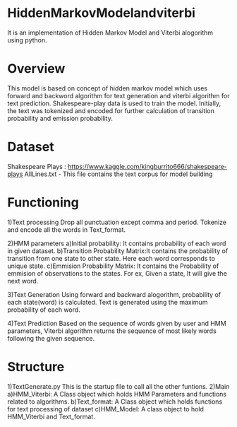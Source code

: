 # HiddenMarkovModelandviterbi

It is an implementation of Hidden Markov Model and Viterbi alogorithm using python.

# Overview
This model is based on concept of hidden markov model which uses forward and backword algorithm for text generation and viterbi algorithm for text prediction. Shakespeare-play data is used to train the model. Initially, the text was tokenized and encoded for further calculation of transition probability and emission probability. 

# Dataset
Shakespeare Plays : https://www.kaggle.com/kingburrito666/shakespeare-plays
AllLines.txt - This file contains the text corpus for model building

# Functioning
 1)Text processing
   Drop all punctuation except comma and period. Tokenize and encode all the words in Text_format.
 
 2)HMM parameters
  a)Initial probability: It contains probability of each word in given dataset.
  b)Transition Probability Matrix:It contains the probability of transition from one state to other state. Here each word corresponds to unique state.
  c)Emmision Probability Matrix: It contains the Probability of emmision of observations to the states. For ex, Given a state, It will give the next word.
  
 3)Text Generation
  Using forward and backward alogorithm, probability of each state(word) is calculated. Text is generated using the maximum probability of each word.
  
 4)Text Prediction
  Based on the sequence of words given by user and HMM parameters, Viterbi algorithm returns the sequence of most likely words following the given sequence.
  
# Structure

1)TextGenerate.py
  This is the startup file to call all the other funtions.
2)Main 
  a)HMM_Viterbi: A Class object which holds HMM Parameters and functions related to algorithms.
  b)Text_format: A Class object which holds functions for text processing of dataset
  c)HMM_Model: A class object to hold HMM_Viterbi and Text_format.

